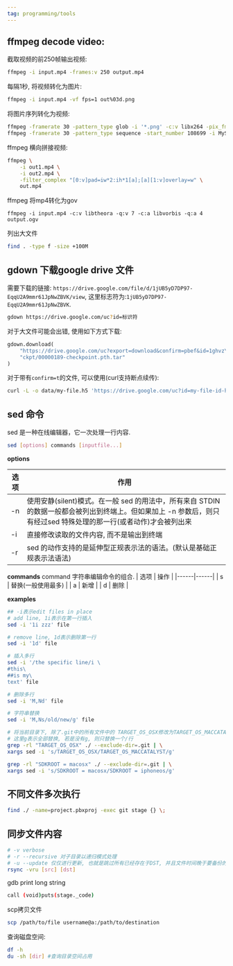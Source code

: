 ```yaml
---
tag: programming/tools
---
```


## ffmpeg decode video:

截取视频的前250帧输出视频:
```bash
ffmpeg -i input.mp4 -frames:v 250 output.mp4
```
每隔1秒, 将视频转化为图片:

```bash
ffmpeg -i input.mp4 -vf fps=1 out%03d.png
```

将图片序列转化为视频:

```bash
ffmpeg -framerate 30 -pattern_type glob -i '*.png' -c:v libx264 -pix_fmt yuv420p out.mp4
ffmpeg -framerate 30 -pattern_type sequence -start_number 108699 -i MySlate_15_iPhone_cal.%6d.jpeg -c:v libx264 -pix_fmt yuv420p out.mp4
```

ffmpeg 横向拼接视频:
```bash
ffmpeg \
    -i out1.mp4 \
    -i out2.mp4 \
    -filter_complex "[0:v]pad=iw*2:ih*1[a];[a][1:v]overlay=w" \
    out.mp4
```

ffmpeg 将mp4转化为gov
```
ffmpeg -i input.mp4 -c:v libtheora -q:v 7 -c:a libvorbis -q:a 4 output.ogv
```
列出大文件
```bash
find . -type f -size +100M
```

## gdown 下载google drive 文件

需要下载的链接: `https://drive.google.com/file/d/1jUB5yD7DP97-EqqU2A9mmr61JpNwZBVK/view`, 这里标志符为:`1jUB5yD7DP97-EqqU2A9mmr61JpNwZBVK`.

```bash
gdown https://drive.google.com/uc?id=标识符
```


对于大文件可能会出错, 使用如下方式下载:
```python
gdown.download(
    "https://drive.google.com/uc?export=download&confirm=pbef&id=1ghvzYXdmiCuX5I757id73jWuRLMCzXAX",
    "ckpt/00000189-checkpoint.pth.tar"
)
```

对于带有`confirm=t`的文件, 可以使用(curl支持断点续传):
```bash
curl -L -o data/my-file.h5 'https://drive.google.com/uc?id=my-file-id-here&confirm=t
```

## sed 命令
sed 是一种在线编辑器，它一次处理一行内容.

```bash
sed [options] commands [inputfile...]
```

__options__

| 选项  | 作用 |
|------|------|
| -n | 使用安静(silent)模式。在一般 sed 的用法中，所有来自 STDIN 的数据一般都会被列出到终端上。但如果加上 -n 参数后，则只有经过sed 特殊处理的那一行(或者动作)才会被列出来 |
| -i  | 直接修改读取的文件内容, 而不是输出到终端 |
| -r | sed 的动作支持的是延伸型正规表示法的语法。(默认是基础正规表示法语法) |


__commands__
command 字符串编辑命令的组合.
| 选项  | 操作 |
|------|------|
| s | 替换(一般使用最多) |
| a | 新增 |
| d | 删除 |

__examples__

```bash
## -i表示edit files in place
# add line, 1i表示在第一行插入
sed -i '1i zzz' file

# remove line, 1d表示删除第一行
sed -i '1d' file

# 插入多行
sed -i '/the specific line/i \
#this\
##is my\
text' file

# 删除多行
sed -i 'M,Nd' file

# 字符串替换
sed -i 'M,Ns/old/new/g' file
```
```bash
# 将当前目录下, 除了.git中的所有文件中的 TARGET_OS_OSX修改为TARGET_OS_MACCATALYST
# 这里g表示全部替换, 若是没有g, 则只替换一个/行
grep -rl "TARGET_OS_OSX" ./ --exclude-dir=.git | \
xargs sed -i 's/TARGET_OS_OSX/TARGET_OS_MACCATALYST/g'

grep -rl "SDKROOT = macosx" ./ --exclude-dir=.git | \
xargs sed -i 's/SDKROOT = macosx/SDKROOT = iphoneos/g'
```
## 不同文件多次执行
```bash
find ./ -name=project.pbxproj -exec git stage {} \;
```
## 同步文件内容
```bash
# -v verbose
# -r --recursive 对子目录以递归模式处理
# -u --update 仅仅进行更新, 也就是跳过所有已经存在于DST, 并且文件时间晚于要备份的文件, 不覆盖更新的文件.
rsync -vru [src] [dst]
```

gdb print long string
```bash
call (void)puts(stage._code)
```

scp拷贝文件

```bash
scp /path/to/file username@a:/path/to/destination
```

查询磁盘空间:

```bash
df -h
du -sh [dir] #查询目录空间占用
```